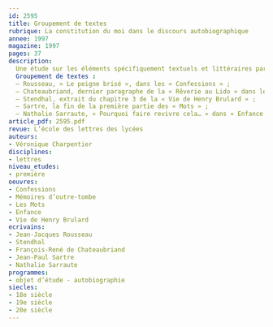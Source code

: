 ```yaml
---
id: 2595
title: Groupement de textes
rubrique: La constitution du moi dans le discours autobiographique
annee: 1997
magazine: 1997
pages: 37
description: 
  Une étude sur les éléments spécifiquement textuels et littéraires par lesquels se constitue la représentation du « moi » dans une autobiographie. Ou comment un discours ou un récit permet au « moi » de se constituer par l’écriture, dans la multiplicité de ses identités (auteur, narrateur, personnage).
  Groupement de textes :
  – Rousseau, « Le peigne brisé », dans les « Confessions » ;
  – Chateaubriand, dernier paragraphe de la « Rêverie au Lido » dans les « Mémoires d’outre-tombe » ;
  – Stendhal, extrait du chapitre 3 de la « Vie de Henry Brulard » ;
  – Sartre, la fin de la première partie des « Mots » ;
  – Nathalie Sarraute, « Pourquoi faire revivre cela… » dans « Enfance ».
article_pdf: 2595.pdf
revue: L’école des lettres des lycées
auteurs:
- Véronique Charpentier
disciplines:
- lettres
niveau_etudes:
- première
oeuvres:
- Confessions
- Mémoires d’outre-tombe
- Les Mots
- Enfance
- Vie de Henry Brulard
ecrivains:
- Jean-Jacques Rousseau
- Stendhal
- François-René de Chateaubriand
- Jean-Paul Sartre
- Nathalie Sarraute
programmes:
- objet d’étude - autobiographie
siecles:
- 18e siècle
- 19e siècle
- 20e siècle
---
```

